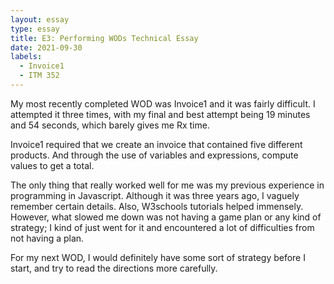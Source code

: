 ```yaml
---
layout: essay
type: essay
title: E3: Performing WODs Technical Essay
date: 2021-09-30
labels:
  - Invoice1
  - ITM 352
---
```


My most recently completed WOD was Invoice1 and it was fairly difficult. I attempted it three times, with my final and best attempt being 19 minutes and 54 seconds, which barely gives me Rx time. 

Invoice1 required that we create an invoice that contained five different products. And through the use of variables and expressions, compute values to get a total. 

The only thing that really worked well for me was my previous experience in programming in Javascript. Although it was three years ago, I vaguely remember certain details. Also, W3schools tutorials helped immensely. However, what slowed me down was not having a game plan or any kind of strategy; I kind of just went for it and encountered a lot of difficulties from not having a plan. 

For my next WOD, I would definitely have some sort of strategy before I start, and try to read the directions more carefully. 
